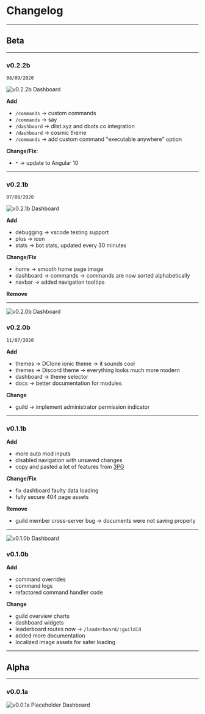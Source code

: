 # Changelog

---

## Beta

---

### v0.2.2b
`08/09/2020`

![v0.2.2b Dashboard](assets/docs/img/dashboard-v0.2.2b.png)

**Add**
- `/commands` -> custom commands
- `/commands` -> say
- `/dashboard` -> dlist.xyz and dbots.co integration
- `/dashboard` -> cosmic theme
- `/commands` -> add custom command "executable anywhere" option

**Change/Fix**:
- `*` -> update to Angular 10

---

### v0.2.1b
`07/08/2020`

![v0.2.1b Dashboard](assets/docs/img/dashboard-v0.2.1b.png)

**Add**
- debugging -> vscode testing support
- plus -> icon
- stats -> bot stats, updated every 30 minutes

**Change/Fix**
- home -> smooth home page image
- dashboard -> commands -> commands are now sorted alphabetically
- navbar -> added navigation tooltips

**Remove**

---

![v0.2.0b Dashboard](assets/docs/img/dashboard-v0.2.0b.png)

### v0.2.0b
`11/07/2020`

**Add**
- themes -> DClone ionic theme -> it sounds cool
- themes -> Discord theme -> everything looks much more modern
- dashboard -> theme selector
- docs -> better documentation for modules

**Change**
- guild -> implement administrator permission indicator

---

### v0.1.1b

**Add**
- more auto mod inputs
- disabled navigation with unsaved changes
- copy and pasted a lot of features from [3PG](https://3pg.xyz)

**Change/Fix**
- fix dashboard faulty data loading
- fully secure 404 page assets

**Remove**
- guild member cross-server bug -> documents were not saving properly

---

![v0.1.0b Dashboard](assets/docs/img/dashboard-v0.1.0b.png)

### v0.1.0b

**Add**
- command overrides
- command logs
- refactored command handler code

**Change**
- guild overview charts
- dashboard widgets
- leaderboard routes now -> `/leaderboard/:guildId`
- added more documentation
- localized image assets for safer loading

---

## Alpha

---

### v0.0.1a

![v0.0.1a Placeholder Dashboard](assets/docs/img/dashboard-v0.0.1a.png)